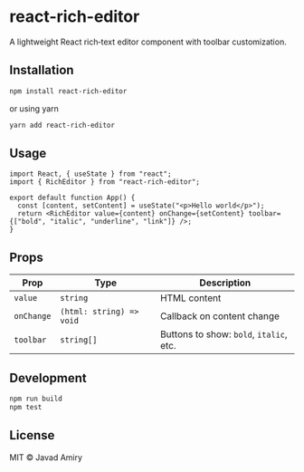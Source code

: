 # react-rich-editor

A lightweight React rich‑text editor component with toolbar customization.

## Installation

```bash
npm install react-rich-editor
```

or using yarn

```bash
yarn add react-rich-editor
```

## Usage

```tsx
import React, { useState } from "react";
import { RichEditor } from "react-rich-editor";

export default function App() {
  const [content, setContent] = useState("<p>Hello world</p>");
  return <RichEditor value={content} onChange={setContent} toolbar={["bold", "italic", "underline", "link"]} />;
}
```

## Props

| Prop       | Type                     | Description                             |
| ---------- | ------------------------ | --------------------------------------- |
| `value`    | `string`                 | HTML content                            |
| `onChange` | `(html: string) => void` | Callback on content change              |
| `toolbar`  | `string[]`               | Buttons to show: `bold`, `italic`, etc. |

## Development

```bash
npm run build
npm test
```

## License

MIT © Javad Amiry
